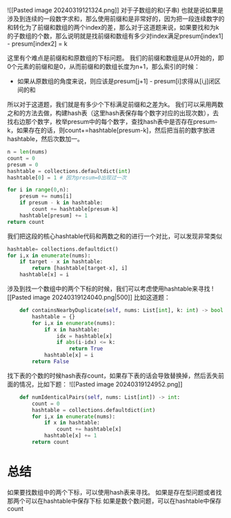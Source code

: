 ![[Pasted image 20240319121324.png]]
对于子数组的和(子串) 也就是说如果是涉及到连续的一段数字求和，那么使用前缀和是非常好的，因为把一段连续数字的和转化为了前缀和数组的两个index的差，那么对于这道题来说，如果要找和为k的子数组的个数，那么说明就是找前缀和数组有多少对index满足presum[index1] - presum[index2] = k

这里有个难点是前缀和和原数组的下标问题。
我们的前缀和数组是从0开始的，即0个元素的前缀和是0，从而前缀和的数组长度为n+1，那么索引的时候：
- 如果从原数组的角度来说，则应该是presum[j+1] - presum[i]求得从[i,j]闭区间的和

所以对于这道题，我们就是有多少个下标满足前缀和之差为k。
我们可以采用两数之和的方法去做，构建hash表（这里hash表保存每个数字对应的出现次数），去找右边那个数字，枚举presum中的每个数字，查找hash表中是否存在presum-k，如果存在的话，则count+=hashtable[presum-k]，然后把当前的数字放进hashtable，然后次数加一。

```python
n = len(nums)
count = 0
presum = 0
hashtable = collections.defaultdict(int)
hashtable[0] = 1 # 因为presum=0出现过一次

for i in range(0,n):
	presum += nums[i]
	if presum - k in hashtable:
		count += hashtable[presum-k]
	hashtable[presum] += 1
return count
```

我们把这段的核心hashtable代码和两数之和的进行一个对比，可以发现非常类似
```python
hashtable= collections.defaultdict()
for i,x in enumerate(nums):
	if target - x in hashtable:
		return [hashtable[target-x], i]
	hashtable[x] = i
```

涉及到找一个数组中的两个下标的时候，我们可以考虑使用hashtable来寻找
![[Pasted image 20240319124040.png|500]]
比如这道题：
```python
    def containsNearbyDuplicate(self, nums: List[int], k: int) -> bool:
        hashtable = {}
        for i,x in enumerate(nums):
            if x in hashtable:
                idx = hashtable[x]
                if abs(i-idx) <= k:
                    return True
            hashtable[x] = i
        return False
```

找下表的个数的时候hash表存count，如果存下表的话会导致替换掉，然后丢失前面的情况，比如下题：
![[Pasted image 20240319124952.png]]
```python
    def numIdenticalPairs(self, nums: List[int]) -> int:
        count = 0
        hashtable = collections.defaultdict(int)
        for i,x in enumerate(nums):
            if x in hashtable:
                count += hashtable[x]
            hashtable[x] += 1
        return count
```

# 总结
如果要找数组中的两个下标，可以使用hash表来寻找。
如果是存在型问题或者找那两个可以在hashtable中保存下标
如果是数个数问题，可以在hashtable中保存count